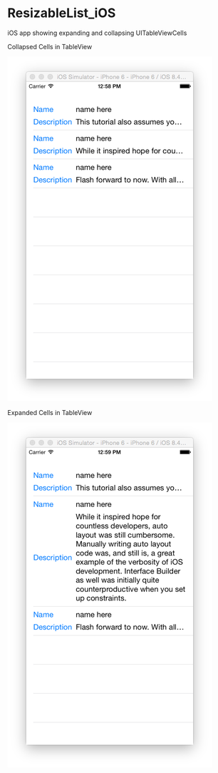 # ResizableList_iOS
iOS app showing expanding and collapsing UITableViewCells

Collapsed Cells in TableView

![alt text](Screenshots/List-CollapsedCell.png )

Expanded Cells in TableView

![alt text](Screenshots/List-ExpandedCell.png)
